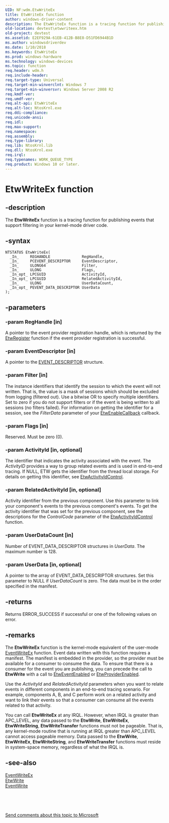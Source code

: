 ```yaml
---
UID: NF:wdm.EtwWriteEx
title: EtwWriteEx function
author: windows-driver-content
description: The EtwWriteEx function is a tracing function for publishing events that support filtering in your kernel-mode driver code.
old-location: devtest\etwwriteex.htm
old-project: devtest
ms.assetid: E2EF929A-61EB-412B-B8E8-D51FD6944B1D
ms.author: windowsdriverdev
ms.date: 1/10/2018
ms.keywords: EtwWriteEx
ms.prod: windows-hardware
ms.technology: windows-devices
ms.topic: function
req.header: wdm.h
req.include-header: 
req.target-type: Universal
req.target-min-winverclnt: Windows 7
req.target-min-winversvr: Windows Server 2008 R2
req.kmdf-ver: 
req.umdf-ver: 
req.alt-api: EtwWriteEx
req.alt-loc: NtosKrnl.exe
req.ddi-compliance: 
req.unicode-ansi: 
req.idl: 
req.max-support: 
req.namespace: 
req.assembly: 
req.type-library: 
req.lib: NtosKrnl.lib
req.dll: NtosKrnl.exe
req.irql: 
req.typenames: WORK_QUEUE_TYPE
req.product: Windows 10 or later.
---
```


# EtwWriteEx function



## -description
The <b>EtwWriteEx</b> function is a tracing function for publishing events that support filtering in your kernel-mode driver code. 



## -syntax

````
NTSTATUS EtwWriteEx(
  _In_     REGHANDLE              RegHandle,
  _In_     PCEVENT_DESCRIPTOR     EventDescriptor,
  _In_     ULONG64                Filter,
  _In_     ULONG                  Flags,
  _In_opt_ LPCGUID                ActivityId,
  _In_opt_ LPCGUID                RelatedActivityId,
  _In_     ULONG                  UserDataCount,
  _In_opt_ PEVENT_DATA_DESCRIPTOR UserData
);
````


## -parameters

### -param RegHandle [in]

A pointer to the event provider registration handle, which is returned by the <a href="..\wdm\nf-wdm-etwregister.md">EtwRegister</a> function if the event provider registration is successful.


### -param EventDescriptor [in]

A pointer to the <a href="https://msdn.microsoft.com/907e6c38-5eaa-49da-9dc0-d055dcc69d1a">EVENT_DESCRIPTOR</a> structure. 


### -param Filter [in]

The instance identifiers that identify the session to which the event will not written. That is, the value is a mask of sessions which should be excluded from logging (filtered out). Use a bitwise OR to specify multiple identifiers. Set to zero if you do not support filters or if the event is being written to all sessions (no filters failed). For information on getting the identifier for a session, see the <i>FilterData</i> parameter of your <a href="https://msdn.microsoft.com/5953a3ae-b130-42fd-9dc8-974d15c6dfc5">EtwEnableCallback</a> callback.  


### -param Flags [in]

Reserved.  Must be  zero (0). 


### -param ActivityId [in, optional]

The identifier that indicates the activity associated with the event. The <i>ActivityID</i> provides a way to group related events and is used in end-to-end tracing.  If NULL, ETW gets the identifier from the thread local storage. For details on getting this identifier, see <a href="..\wdm\nf-wdm-etwactivityidcontrol.md">EtwActivityIdControl</a>.


### -param RelatedActivityId [in, optional]

Activity identifier from the previous component. Use this parameter to link your component's events to the previous component's events. To get the activity identifier that was set for the previous component, see the descriptions for the <i>ControlCode</i> parameter of the <a href="..\wdm\nf-wdm-etwactivityidcontrol.md">EtwActivityIdControl</a> function.


### -param UserDataCount [in]

Number of EVENT_DATA_DESCRIPTOR structures in <i>UserData</i>. The maximum number is 128.


### -param UserData [in, optional]

A pointer to the array of EVENT_DATA_DESCRIPTOR structures. Set this parameter to NULL if <i>UserDataCount</i> is zero. The data must be in the order specified in the manifest.


## -returns
Returns ERROR_SUCCESS if successful or one of the following values on error.


## -remarks
The <b>EtwWriteEx</b> function is the kernel-mode equivalent of the user-mode <a href="https://msdn.microsoft.com/00b907cb-45cd-48c7-bea4-4d8a39b4fa24">EventWriteEx</a> function. Event data written with this function requires a manifest. The manifest is embedded in the provider, so the provider must be available for a consumer to consume the data. To ensure that there is a consumer for the event you are publishing, you can precede the call to <b>EtwWrite</b> with a call to <a href="..\wdm\nf-wdm-etweventenabled.md">EtwEventEnabled</a> or <a href="..\wdm\nf-wdm-etwproviderenabled.md">EtwProviderEnabled</a>. 

Use the <i>ActivityId</i> and <i>RelatedActivityId</i> parameters when you want to relate events in different components in an end-to-end tracing scenario. For example, components A, B, and C perform work on a related activity and want to link their events so that a consumer can consume all the events related to that activity. 

You can call <b>EtwWriteEx</b> at any IRQL. However, when IRQL is greater than APC_LEVEL, any data passed to the <b>EtwWrite</b>, <b>EtwWriteEx</b>, <b>EtwWriteString</b>, <b>EtwWriteTransfer</b> functions must not be pageable. That is, any kernel-mode routine that is running at IRQL greater than APC_LEVEL cannot access pageable memory.  Data passed to the <b>EtwWrite</b>, <b>EtwWriteEx</b>, <b>EtwWriteString</b>,  and <b>EtwWriteTransfer</b> functions must reside in system-space memory, regardless of what the IRQL is.




## -see-also
<dl>
<dt>
<a href="https://msdn.microsoft.com/00b907cb-45cd-48c7-bea4-4d8a39b4fa24">EventWriteEx</a>
</dt>
<dt>
<a href="..\wdm\nf-wdm-etwwrite.md">EtwWrite</a>
</dt>
<dt>
<a href="https://msdn.microsoft.com/93070eb7-c167-4419-abff-e861877dad07">EventWrite</a>
</dt>
</dl>
 

 

<a href="mailto:wsddocfb@microsoft.com?subject=Documentation%20feedback [devtest\devtest]:%20EtwWriteEx function%20 RELEASE:%20(1/10/2018)&amp;body=%0A%0APRIVACY STATEMENT%0A%0AWe use your feedback to improve the documentation. We don't use your email address for any other purpose, and we'll remove your email address from our system after the issue that you're reporting is fixed. While we're working to fix this issue, we might send you an email message to ask for more info. Later, we might also send you an email message to let you know that we've addressed your feedback.%0A%0AFor more info about Microsoft's privacy policy, see http://privacy.microsoft.com/en-us/default.aspx." title="Send comments about this topic to Microsoft">Send comments about this topic to Microsoft</a>


